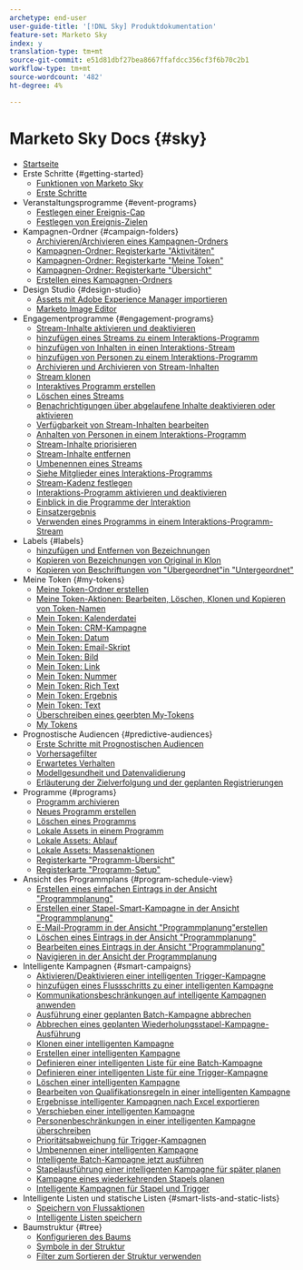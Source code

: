 ```yaml
---
archetype: end-user
user-guide-title: '[!DNL Sky] Produktdokumentation'
feature-set: Marketo Sky
index: y
translation-type: tm+mt
source-git-commit: e51d81dbf27bea8667ffafdcc356cf3f6b70c2b1
workflow-type: tm+mt
source-wordcount: '482'
ht-degree: 4%

---
```



# Marketo Sky Docs {#sky}

+ [Startseite](home.md)
+ Erste Schritte {#getting-started}
   + [Funktionen von Marketo Sky](marketo-sky-features.md)
   + [Erste Schritte](how-to-enable-roles-for-marketo-sky.md)
+ Veranstaltungsprogramme {#event-programs}
   + [Festlegen einer Ereignis-Cap](setting-an-event-cap.md)
   + [Festlegen von Ereignis-Zielen](setting-event-goals.md)
+ Kampagnen-Ordner {#campaign-folders}
   + [Archivieren/Archivieren eines Kampagnen-Ordners](archive-unarchive-a-campaign-folder.md)
   + [Kampagnen-Ordner: Registerkarte &quot;Aktivitäten&quot;](campaign-folder-activities-tab.md)
   + [Kampagnen-Ordner: Registerkarte &quot;Meine Token&quot;](campaign-folder-my-tokens-tab.md)
   + [Kampagnen-Ordner: Registerkarte &quot;Übersicht&quot;](campaign-folder-overview-tab.md)
   + [Erstellen eines Kampagnen-Ordners](create-a-campaign-folder.md)
+ Design Studio {#design-studio}
   + [Assets mit Adobe Experience Manager importieren](importing-assets-with-adobe-experience-manager.md)
   + [Marketo Image Editor](marketo-image-editor.md)
+ Engagementprogramme {#engagement-programs}
   + [Stream-Inhalte aktivieren und deaktivieren](activate-and-deactivate-stream-content.md)
   + [hinzufügen eines Streams zu einem Interaktions-Programm](add-a-stream-to-an-engagement-program.md)
   + [hinzufügen von Inhalten in einen Interaktions-Stream](add-content-to-an-engagement-stream.md)
   + [hinzufügen von Personen zu einem Interaktions-Programm](add-people-to-an-engagement-program.md)
   + [Archivieren und Archivieren von Stream-Inhalten](archive-and-unarchive-stream-content.md)
   + [Stream klonen](clone-a-stream.md)
   + [Interaktives Programm erstellen](create-an-engagement-program.md)
   + [Löschen eines Streams](delete-a-stream.md)
   + [Benachrichtigungen über abgelaufene Inhalte deaktivieren oder aktivieren](disable-or-enable-exhausted-content-notifications.md)
   + [Verfügbarkeit von Stream-Inhalten bearbeiten](edit-availability-of-stream-content.md)
   + [Anhalten von Personen in einem Interaktions-Programm](pause-people-in-an-engagement-program.md)
   + [Stream-Inhalte priorisieren](prioritize-stream-content.md)
   + [Stream-Inhalte entfernen](remove-stream-content.md)
   + [Umbenennen eines Streams](rename-a-stream.md)
   + [Siehe Mitglieder eines Interaktions-Programms](see-members-of-an-engagement-program.md)
   + [Stream-Kadenz festlegen](set-stream-cadence.md)
   + [Interaktions-Programm aktivieren und deaktivieren](turn-an-engagement-program-on-and-off.md)
   + [Einblick in die Programme der Interaktion](understanding-engagement-programs.md)
   + [Einsatzergebnis](understanding-the-engagement-score.md)
   + [Verwenden eines Programms in einem Interaktions-Programm-Stream](using-a-program-in-an-engagement-program-stream.md)
+ Labels {#labels}
   + [hinzufügen und Entfernen von Bezeichnungen](add-and-remove-labels.md)
   + [Kopieren von Bezeichnungen von Original in Klon](copy-labels-from-original-to-clone.md)
   + [Kopieren von Beschriftungen von &quot;Übergeordnet&quot;in &quot;Untergeordnet&quot;](copy-labels-from-parent-to-child.md)
+ Meine Token {#my-tokens}
   + [Meine Token-Ordner erstellen](create-my-token-folders.md)
   + [Meine Token-Aktionen: Bearbeiten, Löschen, Klonen und Kopieren von Token-Namen](my-token-actions-edit-delete-clone-and-copy-token-names.md)
   + [Mein Token: Kalenderdatei](my-token-calendar-file.md)
   + [Mein Token: CRM-Kampagne](my-token-crm-campaign.md)
   + [Mein Token: Datum](my-token-date.md)
   + [Mein Token: Email-Skript](my-token-email-script.md)
   + [Mein Token: Bild](my-token-image.md)
   + [Mein Token: Link](my-token-link.md)
   + [Mein Token: Nummer](my-token-number.md)
   + [Mein Token: Rich Text](my-token-rich-text.md)
   + [Mein Token: Ergebnis](my-token-score.md)
   + [Mein Token: Text](my-token-text.md)
   + [Überschreiben eines geerbten My-Tokens](override-an-inherited-my-token.md)
   + [My Tokens](understanding-my-tokens.md)
+ Prognostische Audiencen {#predictive-audiences}
   + [Erste Schritte mit Prognostischen Audiencen](getting-started-with-predictive-audiences.md)
   + [Vorhersagefilter](predictive-filters.md)
   + [Erwartetes Verhalten](expected-behavior.md)
   + [Modellgesundheit und Datenvalidierung](model-health-and-data-validity.md)
   + [Erläuterung der Zielverfolgung und der geplanten Registrierungen](understanding-goal-tracking-and-projected-registrations.md)
+ Programme {#programs}
   + [Programm archivieren](archive-a-program.md)
   + [Neues Programm erstellen](create-a-new-program.md)
   + [Löschen eines Programms](delete-a-program.md)
   + [Lokale Assets in einem Programm](local-assets-in-a-program.md)
   + [Lokale Assets: Ablauf](local-assets-expiration.md)
   + [Lokale Assets: Massenaktionen](local-assets-mass-actions.md)
   + [Registerkarte &quot;Programm-Übersicht&quot;](using-the-program-overview-tab.md)
   + [Registerkarte &quot;Programm-Setup&quot;](using-the-program-setup-tab.md)
+ Ansicht des Programmplans {#program-schedule-view}
   + [Erstellen eines einfachen Eintrags in der Ansicht &quot;Programmplanung&quot;](create-a-basic-entry-in-program-schedule-view.md)
   + [Erstellen einer Stapel-Smart-Kampagne in der Ansicht &quot;Programmplanung&quot;](create-a-batch-smart-campaign-in-program-schedule-view.md)
   + [E-Mail-Programm in der Ansicht &quot;Programmplanung&quot;erstellen](create-an-email-program-in-program-schedule-view.md)
   + [Löschen eines Eintrags in der Ansicht &quot;Programmplanung&quot;](delete-an-entry-in-program-schedule-view.md)
   + [Bearbeiten eines Eintrags in der Ansicht &quot;Programmplanung&quot;](edit-an-entry-in-program-schedule-view.md)
   + [Navigieren in der Ansicht der Programmplanung](navigating-program-schedule-view.md)
+ Intelligente Kampagnen {#smart-campaigns}
   + [Aktivieren/Deaktivieren einer intelligenten Trigger-Kampagne](activate-deactivate-a-trigger-smart-campaign.md)
   + [hinzufügen eines Flussschritts zu einer intelligenten Kampagne](add-a-flow-step-to-a-smart-campaign.md)
   + [Kommunikationsbeschränkungen auf intelligente Kampagnen anwenden](apply-communication-limits-to-a-smart-campaign.md)
   + [Ausführung einer geplanten Batch-Kampagne abbrechen](cancel-a-scheduled-batch-campaign-run.md)
   + [Abbrechen eines geplanten Wiederholungsstapel-Kampagne-Ausführung](cancel-a-scheduled-recurring-batch-campaign-run.md)
   + [Klonen einer intelligenten Kampagne](clone-a-smart-campaign.md)
   + [Erstellen einer intelligenten Kampagne](create-a-smart-campaign.md)
   + [Definieren einer intelligenten Liste für eine Batch-Kampagne](define-a-smart-list-for-a-batch-campaign.md)
   + [Definieren einer intelligenten Liste für eine Trigger-Kampagne](define-a-smart-list-for-a-trigger-campaign.md)
   + [Löschen einer intelligenten Kampagne](delete-a-smart-campaign.md)
   + [Bearbeiten von Qualifikationsregeln in einer intelligenten Kampagne](edit-qualification-rules-in-a-smart-campaign.md)
   + [Ergebnisse intelligenter Kampagnen nach Excel exportieren](export-smart-campaign-results-to-excel.md)
   + [Verschieben einer intelligenten Kampagne](move-a-smart-campaign.md)
   + [Personenbeschränkungen in einer intelligenten Kampagne überschreiben](override-person-restrictions-in-a-smart-campaign.md)
   + [Prioritätsabweichung für Trigger-Kampagnen](priority-override-for-trigger-campaigns.md)
   + [Umbenennen einer intelligenten Kampagne](rename-a-smart-campaign.md)
   + [Intelligente Batch-Kampagne jetzt ausführen](run-a-batch-smart-campaign-now.md)
   + [Stapelausführung einer intelligenten Kampagne für später planen](schedule-a-batch-smart-campaign-to-run-later.md)
   + [Kampagne eines wiederkehrenden Stapels planen](schedule-a-recurring-batch-campaign.md)
   + [Intelligente Kampagnen für Stapel und Trigger](understanding-batch-and-trigger-smart-campaigns.md)
+ Intelligente Listen und statische Listen {#smart-lists-and-static-lists}
   + [Speichern von Flussaktionen](save-flow-actions.md)
   + [Intelligente Listen speichern](save-smart-list-rules.md)
+ Baumstruktur {#tree}
   + [Konfigurieren des Baums](configuring-the-tree.md)
   + [Symbole in der Struktur](understanding-icons-in-the-tree.md)
   + [Filter zum Sortieren der Struktur verwenden](use-filters-to-sort-the-tree.md)

